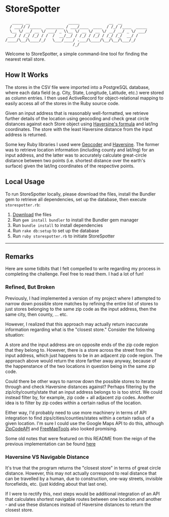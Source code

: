 # StoreSpotter

```
   _____ __                 _____             __  __
  / ___// /_____  ________ / ___/____  ____  / /_/ /____  _____
  \__ \/ __/ __ \/ ___/ _ \\__ \/ __ \/ __ \/ __/ __/ _ \/ ___/
 ___/ / /_/ /_/ / /  /  __/__/ / /_/ / /_/ / /_/ /_/  __/ /
/____/\__/\____/_/   \___/____/ .___/\____/\__/\__/\___/_/
                              /_/
```

Welcome to StoreSpotter, a simple command-line tool for finding the nearest retail store.

## How It Works

The stores in the CSV file were imported into a PostgreSQL database, where each data field (e.g. City, State, Longitude, Latitude, etc.) were stored as column entries. I then used ActiveRecord for object-relational mapping to easily access all of the stores in the Ruby source code.

Given an input address that is reasonably well-formatted, we retrieve further details of the location using geocoding and check great circle distances against each Store object using [Haversine's formula](https://en.wikipedia.org/wiki/Haversine_formula) and lat/lng coordinates. The store with the least Haversine distance from the input address is returned.

Some key Ruby libraries I used were [Geocoder](https://github.com/alexreisner/geocoder) and [Haversine](https://github.com/kristianmandrup/haversine). The former was to retrieve location information (including county and lat/lng) for an input address, and the latter was to accurately calculate great-circle distance between two points (i.e. shortest distance over the earth's surface) given the lat/lng coordinates of the respective points.

## Local Usage

To run StoreSpotter locally, please download the files, install the Bundler gem to retrieve all dependencies, set up the database, then execute `storespotter.rb`:

1. [Download](https://github.com/parkyngj/geo-challenge/archive/master.zip) the files
2. Run `gem install bundler` to install the Bundler gem manager
3. Run `bundle install` to install dependencies
4. Run `rake db:setup` to set up the database
5. Run `ruby storespotter.rb` to initiate StoreSpotter

----

## Remarks

Here are some tidbits that I felt compelled to write regarding my process in completing the challenge. Feel free to read them. I had a lot of fun!

### Refined, But Broken

Previously, I had implemented a version of my project where I attempted to narrow down possible store matches by refining the entire list of stores to just stores belonging to the same zip code as the input address, then the same city, then county, ... etc.

However, I realized that this approach may actually return inaccurate information regarding what is the "closest store." Consider the following situation:

A store and the input address are on opposite ends of the zip code region that they belong to. However, there is a store across the street from the input address, which just happens to be in an adjacent zip code region. The approach above would return the store farther away anyway, because of the happenstance of the two locations in question being in the same zip code.

Could there be other ways to narrow down the possible stores to iterate through and check Haversine distances against? Perhaps filtering by the zip/city/county/state that an input address belongs to is too strict. We could instead filter by, for example, zip code + all adjacent zip codes. Another idea is to filter by zip codes within a certain radius of the location.

Either way, I'd probably need to use more machinery in terms of API integration to find zips/cities/counties/states within a certain radius of a given location. I'm sure I could use the Google Maps API to do this, although [ZipCodeAPI](https://www.zipcodeapi.com/API) and [FreeMapTools](https://www.freemaptools.com/find-zip-codes-inside-radius.htm) also looked promising.

Some old notes that were featured on this README from the reign of the previous implementation can be found [here]()

### Haversine VS Navigable Distance

It's true that the program returns the "closest store" in terms of great circle distance. However, this may not actually correspond to real distance that can be travelled by a human, due to construction, one-way streets, invisible forcefields, etc. (just kidding about that last one).

If I were to rectify this, next steps would be additional integration of an API that calculates shortest navigable routes between one location and another - and use these distances instead of Haversine distances to return the closest store.
